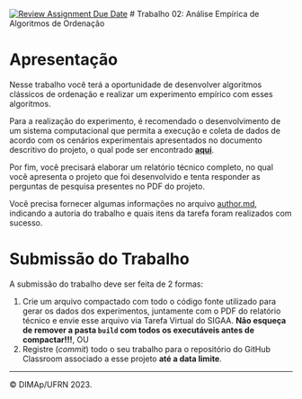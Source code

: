 [![Review Assignment Due Date](https://classroom.github.com/assets/deadline-readme-button-24ddc0f5d75046c5622901739e7c5dd533143b0c8e959d652212380cedb1ea36.svg)](https://classroom.github.com/a/77rmnXmQ)
﻿# Trabalho 02: Análise Empírica de Algoritmos de Ordenação

# Apresentação

Nesse trabalho você terá a oportunidade de desenvolver algoritmos clássicos de ordenação e realizar um experimento empírico com esses algoritmos.

Para a realização do experimento, é recomendado o desenvolvimento de um sistema computacional que permita a execução e coleta de dados de acordo com os cenários experimentais apresentados no documento descritivo do projeto, o qual pode ser encontrado [**aqui**](docs/sorting_algorithms.pdf).

Por fim, você precisará elaborar um relatório técnico completo, no qual você apresenta o projeto que foi desenvolvido e tenta responder as perguntas de pesquisa presentes no PDF do projeto.

Você precisa fornecer algumas informações no arquivo [author.md](author.md), indicando a autoria do trabalho e quais itens da tarefa foram realizados com sucesso. 


# Submissão do Trabalho

A submissão do trabalho deve ser feita de 2 formas:
1. Crie um arquivo compactado com todo o código fonte utilizado para gerar os dados dos experimentos, juntamente com o PDF do relatório técnico e envie esse arquivo via Tarefa Virtual do SIGAA. **Não esqueça de remover a pasta `build` com todos os executáveis antes de compactar!!!**, OU
2. Registre (_commit_) todo o seu trabalho para o repositório do GitHub Classroom associado a esse projeto **até a data limite**.

--------
&copy; DIMAp/UFRN 2023.
